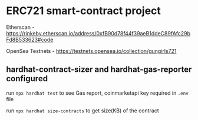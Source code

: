 # ERC721 smart-contract project

Etherscan - https://rinkeby.etherscan.io/address/0xfB90d78f44f39aeB1ddeC89fAfc29bFd8B533623#code

OpenSea Testnets - https://testnets.opensea.io/collection/gungirls721

## hardhat-contract-sizer and hardhat-gas-reporter configured
run ```npx hardhat test``` to see Gas report, coinmarketapi key required in ```.env``` file

run ```npx hardhat size-contracts``` to get size(KB) of the contract
